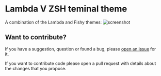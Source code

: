 # Lambda V ZSH teminal theme
A combination of the Lambda and Fishy themes:
![screenshot](https://raw.githubusercontent.com/vkaracic/lambdav-zsh-theme/master/screenshot.png)

## Want to contribute?
If you have a suggestion, question or found a bug, please [open an issue](https://github.com/vkaracic/ambdav-zsh-theme/issues/new) for it.

If you want to contribute code please open a pull request with details about the changes that you propose.
